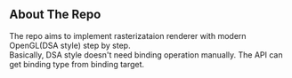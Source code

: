 ## About The Repo
The repo aims to implement rasterizataion renderer with modern OpenGL(DSA style) step by step.  
Basically, DSA style doesn't need binding operation manually. The API can get binding type from binding target.  